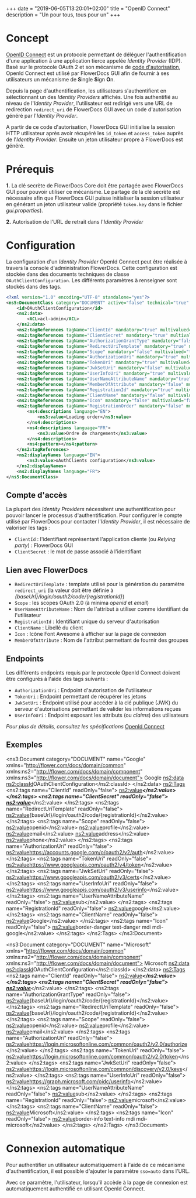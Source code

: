 +++
date = "2019-06-05T13:20:01+02:00"
title = "OpenID Connect"
description = "Un pour tous, tous pour un"
+++

# Concept

[OpenID Connect](https://openid.net/connect/) est un protocole permettant de déléguer l'authentification d'une application à une application tierce appelée _Identity Provider_ (IDP).
Basé sur le protocole OAuth 2 et son mécanisme de [code d'autorisation](https://tools.ietf.org/html/rfc6749#section-1.3.1), OpenId Connect est utilisé par FlowerDocs GUI afin de fournir à ses utilisateurs un mécanisme de **S**ingle **S**ign **O**n.

Depuis la page d'authentification, les utilisateurs s'authentifient en sélectionnant un des _Identity Providers_ affichés. 
Une fois authentifié au niveau de l'_Identity Provider_, l'utilisateur est redirigé vers une URL de redirection `redirect_uri` de FlowerDocs GUI avec un code d'autorisation généré par l'_Identity Provider_.

A partir de ce code d'autorisation, FlowerDocs GUI initialise la session HTTP utilisateur après avoir récupéré les `id_token` et `access_token` auprès de l'_Identity Provider_. Ensuite un jeton utilisateur propre à FlowerDocs est généré.


# Prérequis

**1.** La clé secrète de FlowerDocs Core doit être partagée avec FlowerDocs GUI pour pouvoir utiliser ce mécanisme. 
Le partage de la clé secrète est nécessaire afin que FlowerDocs GUI puisse initialiser la session utilisateur en générant un jeton utilisateur valide (propriété `token.key` dans le fichier _gui.properties_).

**2.** Autorisation de l'URL de retrait dans l'_Identity Provider_

# Configuration

La configuration d'un _Identity Provider_ OpenId Connect peut être réalisée à travers la console d'administration FlowerDocs. 
Cette configuration est stockée dans des documents techniques de classe `OAuthClientConfiguration`. Les différents paramètres à renseigner sont stockés dans des tags.

```xml
<?xml version="1.0" encoding="UTF-8" standalone="yes"?>
<ns5:DocumentClass category="DOCUMENT" active="false" technical="true" xmlns="http://flower.com/docs/domain/common" xmlns:ns2="http://flower.com/docs/domain/componentclass" xmlns:ns4="http://flower.com/docs/domain/tagclass" xmlns:ns3="http://flower.com/docs/domain/i18n" xmlns:ns6="http://flower.com/docs/domain/component" xmlns:ns20="http://flower.com/docs/domain/security" xmlns:ns5="http://flower.com/docs/domain/documentclass" xmlns:ns8="http://flower.com/docs/domain/search" xmlns:ns7="http://flower.com/docs/domain/acl" xmlns:ns13="http://flower.com/docs/domain/scope" xmlns:ns9="http://flower.com/docs/domain/file" xmlns:ns12="http://flower.com/docs/domain/reservation" xmlns:ns11="http://flower.com/docs/domain/task" xmlns:ns22="http://flower.com/docs/domain/folderclass" xmlns:ns10="http://flower.com/docs/domain/taskclass" xmlns:ns21="http://flower.com/docs/domain/virtualfolderclass" xmlns:ns17="http://flower.com/docs/domain/folder" xmlns:ns16="http://flower.com/docs/domain/document" xmlns:ns15="http://flower.com/docs/domain/report" xmlns:ns14="http://flower.com/docs/domain/workflow" xmlns:ns19="http://flower.com/docs/domain/fact" xmlns:ns18="http://flower.com/docs/domain/virtualFolder">
    <id>OAuthClientConfiguration</id>
    <ns2:data>
        <ACL>acl-admin</ACL>
    </ns2:data>
    <ns2:tagReferences tagName="ClientId" mandatory="true" multivalued="false" technical="false" readonly="false" order="0" />
    <ns2:tagReferences tagName="ClientSecret" mandatory="true" multivalued="false" technical="false" readonly="false" order="0" />
    <ns2:tagReferences tagName="AuthorizationGrantType" mandatory="false" multivalued="false" technical="false" readonly="false" order="0" />
    <ns2:tagReferences tagName="RedirectUriTemplate" mandatory="true" multivalued="false" technical="false" readonly="false" order="0" />
    <ns2:tagReferences tagName="Scope" mandatory="false" multivalued="true" technical="false" readonly="false" order="0" />
    <ns2:tagReferences tagName="AuthorizationUri" mandatory="true" multivalued="false" technical="false" readonly="false" order="0" />
    <ns2:tagReferences tagName="TokenUri" mandatory="true" multivalued="false" technical="false" readonly="false" order="0" />
    <ns2:tagReferences tagName="JwkSetUri" mandatory="false" multivalued="false" technical="false" readonly="false" order="0" />
    <ns2:tagReferences tagName="UserInfoUri" mandatory="true" multivalued="false" technical="false" readonly="false" order="0" />
    <ns2:tagReferences tagName="UserNameAttributeName" mandatory="true" multivalued="false" technical="false" readonly="false" order="0" />
    <ns2:tagReferences tagName="MemberOfAttribute" mandatory="false" multivalued="false" technical="false" readonly="false" order="0" />
    <ns2:tagReferences tagName="RegistrationId" mandatory="true" multivalued="false" technical="false" readonly="false" order="0" />
    <ns2:tagReferences tagName="ClientName" mandatory="false" multivalued="false" technical="false" readonly="false" order="0" />
    <ns2:tagReferences tagName="Icon" mandatory="false" multivalued="false" technical="false" readonly="false" order="0" />
  	<ns2:tagReferences tagName="RegistrationOrder" mandatory="false" multivalued="false" technical="false" readonly="false" order="10">
        <ns4:descriptions language="EN">
            <ns3:value>Loading order</ns3:value>
        </ns4:descriptions>
        <ns4:descriptions language="FR">
            <ns3:value>Ordre de chargement</ns3:value>
        </ns4:descriptions>
        <ns4:pattern></ns4:pattern>
    </ns2:tagReferences>
	<ns2:displayNames language="EN">
		<ns3:value>oAuthClients configuration</ns3:value>
	</ns2:displayNames>
	<ns2:displayNames language="FR">
</ns5:DocumentClass>
```


## Compte d'accès

La plupart des _Identity Providers_ nécessitent une authentification pour pouvoir lancer le processus d'authentification.
Pour configurer le compte utilisé par FlowerDocs pour contacter l'_Identity Provider_, il est nécessaire de valoriser les tags : 

* `ClientId` : l'identifiant représentant l'application cliente (ou _Relying party_) : FlowerDocs GUI
* `ClientSecret` : le mot de passe associé à l'identifiant 

## Lien avec FlowerDocs
* `RedirectUriTemplate` : template utilisé pour la génération du paramètre `redirect_uri` (la valeur doit être définie à _{baseUrl}/login/oauth2/code/{registrationId}_) 
* `Scope` : les scopes OAuth 2.0 (à minima _openid_ et _email_)
* `UserNameAttributeName` : Nom de l'attribut à utiliser comme identifiant de l'utilisateur 
* `RegistrationId` : Identifiant unique du serveur d'autorisation
* `ClientName` : Libellé du client
* `Icon` : Icône Font Awesome à afficher sur la page de connexion
* `MemberOfAttribute` : Nom de l'attribut permettant de fournir des groupes



## Endpoints

Les différents endpoints requis par le protocole OpenId Connect doivent être configurés à l'aide des tags suivants : 

* `AuthorizationUri` : Endpoint d'autorisation de l'utilisateur
* `TokenUri` : Endpoint permettant de récupérer les jetons
* `JwkSetUri` :  Endpoint utilisé pour accéder à la clé publique (JWK) du serveur d'autorisations permettant de valider les informations reçues
* `UserInfoUri` : Endpoint exposant les attributs (ou _claims_) des utilisateurs


_Pour plus de détails, consultez les spécifications_ [OpenId Connect](https://openid.net/specs/openid-connect-core-1_0.html)


## Exemples

<?xml version="1.0" encoding="UTF-8" standalone="yes"?>
<ns3:Document category="DOCUMENT" name="Google" xmlns="http://flower.com/docs/domain/common"
	xmlns:ns2="http://flower.com/docs/domain/component" xmlns:ns3="http://flower.com/docs/domain/document">
	<id>Google</id>
	<ns2:data>
		<ns2:classId>OAuthClientConfiguration</ns2:classId>
	</ns2:data>
	<ns2:Tags>
		<ns2:tags name="ClientId" readOnly="false">
			<ns2:value>***</ns2:value>
		</ns2:tags>
		<ns2:tags name="ClientSecret" readOnly="false">
			<ns2:value>***</ns2:value>
		</ns2:tags>
		<ns2:tags name="RedirectUriTemplate" readOnly="false">
			<ns2:value>{baseUrl}/login/oauth2/code/{registrationId}</ns2:value>
		</ns2:tags>
		<ns2:tags name="Scope" readOnly="false">
			<ns2:value>openid</ns2:value>
			<ns2:value>profile</ns2:value>
			<ns2:value>email</ns2:value>
			<ns2:value>address</ns2:value>
			<ns2:value>phone</ns2:value>
		</ns2:tags>
		<ns2:tags name="AuthorizationUri" readOnly="false">
			<ns2:value>https://accounts.google.com/o/oauth2/v2/auth</ns2:value>
		</ns2:tags>
		<ns2:tags name="TokenUri" readOnly="false">
			<ns2:value>https://www.googleapis.com/oauth2/v4/token</ns2:value>
		</ns2:tags>
		<ns2:tags name="JwkSetUri" readOnly="false">
			<ns2:value>https://www.googleapis.com/oauth2/v3/certs</ns2:value>
		</ns2:tags>
		<ns2:tags name="UserInfoUri" readOnly="false">
			<ns2:value>https://www.googleapis.com/oauth2/v3/userinfo</ns2:value>
		</ns2:tags>
		<ns2:tags name="UserNameAttributeName" readOnly="false">
			<ns2:value>sub</ns2:value>
		</ns2:tags>
		<ns2:tags name="RegistrationId" readOnly="false">
			<ns2:value>google</ns2:value>
		</ns2:tags>
		<ns2:tags name="ClientName" readOnly="false">
			<ns2:value>Google</ns2:value>
		</ns2:tags>
		<ns2:tags name="Icon" readOnly="false">
			<ns2:value>border-danger text-danger mdi mdi-google</ns2:value>
		</ns2:tags>
	</ns2:Tags>
</ns3:Document>
<?xml version="1.0" encoding="UTF-8" standalone="yes"?>
<ns3:Document category="DOCUMENT" name="Microsoft" xmlns="http://flower.com/docs/domain/common"
	xmlns:ns2="http://flower.com/docs/domain/component" xmlns:ns3="http://flower.com/docs/domain/document">
	<id>Microsoft</id>
	<ns2:data>
		<ns2:classId>OAuthClientConfiguration</ns2:classId>
	</ns2:data>
	<ns2:Tags>
		<ns2:tags name="ClientId" readOnly="false">
			<ns2:value>***</ns2:value>
		</ns2:tags>
		<ns2:tags name="ClientSecret" readOnly="false">
			<ns2:value>***</ns2:value>
		</ns2:tags>
		<ns2:tags name="AuthorizationGrantType" readOnly="false">
			<ns2:value>{baseUrl}/login/oauth2/code/{registrationId}</ns2:value>
		</ns2:tags>
		<ns2:tags name="RedirectUriTemplate" readOnly="false">
			<ns2:value>{baseUrl}/login/oauth2/code/{registrationId}</ns2:value>
		</ns2:tags>
		<ns2:tags name="Scope" readOnly="false">
			<ns2:value>openid</ns2:value>
			<ns2:value>profile</ns2:value>
			<ns2:value>email</ns2:value>
		</ns2:tags>
		<ns2:tags name="AuthorizationUri" readOnly="false">
			<ns2:value>https://login.microsoftonline.com/common/oauth2/v2.0/authorize</ns2:value>
		</ns2:tags>
		<ns2:tags name="TokenUri" readOnly="false">
			<ns2:value>https://login.microsoftonline.com/common/oauth2/v2.0/token</ns2:value>
		</ns2:tags>
		<ns2:tags name="JwkSetUri" readOnly="false">
			<ns2:value>https://login.microsoftonline.com/common/discovery/v2.0/keys</ns2:value>
		</ns2:tags>
		<ns2:tags name="UserInfoUri" readOnly="false">
			<ns2:value>https://graph.microsoft.com/oidc/userinfo</ns2:value>
		</ns2:tags>
		<ns2:tags name="UserNameAttributeName" readOnly="false">
			<ns2:value>sub</ns2:value>
		</ns2:tags>
		<ns2:tags name="RegistrationId" readOnly="false">
			<ns2:value>microsoft</ns2:value>
		</ns2:tags>
		<ns2:tags name="ClientName" readOnly="false">
			<ns2:value>Microsoft</ns2:value>
		</ns2:tags>
		<ns2:tags name="Icon" readOnly="false">
			<ns2:value>border-info text-info mdi mdi-microsoft</ns2:value>
		</ns2:tags>
	</ns2:Tags>
</ns3:Document>


# Connexion automatique

Pour authentifier un utilisateur automatiquement à l'aide de ce mécanisme d'authentification, il est possible d'ajouter le paramètre `sso=auto` dans l'URL.

Avec ce paramètre, l'utilisateur, lorsqu'il accède à la page de connexion est automatiquement authentifié en utilisant OpenId Connect.


